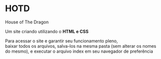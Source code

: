 # HOTD
House of The Dragon <br>
<p>Um site criando utilizando o <strong>HTML e CSS</strong></p>
<p> Para acessar o site e garantir seu funcionamento pleno, <br>
baixar todos os arquivos, salva-los na mesma pasta (sem alterar os nomes do mesmo), e executar o arquivo index em seu navegador de preferência</p>
